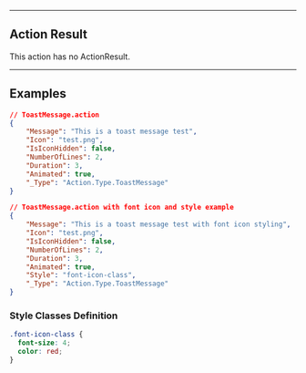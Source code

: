 

----
## Action Result
This action has no ActionResult.

----
## Examples

```json
// ToastMessage.action
{
    "Message": "This is a toast message test",
    "Icon": "test.png",
    "IsIconHidden": false,
    "NumberOfLines": 2,
    "Duration": 3,
    "Animated": true,
    "_Type": "Action.Type.ToastMessage"
}

// ToastMessage.action with font icon and style example
{
    "Message": "This is a toast message test with font icon styling",
    "Icon": "test.png",
    "IsIconHidden": false,
    "NumberOfLines": 2,
    "Duration": 3,
    "Animated": true,
    "Style": "font-icon-class",
    "_Type": "Action.Type.ToastMessage"
}
```

### Style Classes Definition
```css
.font-icon-class {
  font-size: 4;
  color: red;
}
```